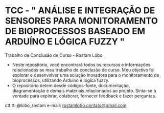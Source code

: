 # TCC - " ANÁLISE E INTEGRAÇÃO DE SENSORES PARA MONITORAMENTO DE BIOPROCESSOS  BASEADO EM ARDUÍNO E LÓGICA FUZZY "
Trabalho de Conclusão de Curso - Rostam Lôbo 

* Neste repositório, você encontrará todos os recursos e informações relacionadas ao meu trabalho de conclusão de curso. Meu objetivo foi explorar e desenvolver uma solução inovadora para o monitoramento de bioprocessos, utilizando  Arduino e lógica fuzzy.
* O repositório detem desde  códigos-fonte, documentação, diagramentação e demais materiais relacionados ao projeto. Sinta-se à vontade para explorar, colaborar, fornecer feedback e fazer perguntas.


ctt 
tt: @lobo_rostam
e-mail: rostamlobo.contato@gmail.com 
